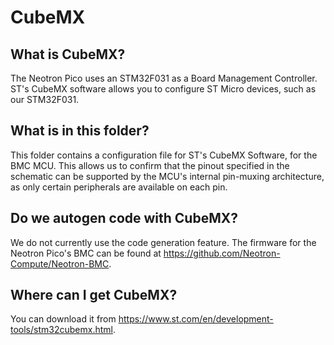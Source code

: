# CubeMX

## What is CubeMX?

The Neotron Pico uses an STM32F031 as a Board Management Controller. ST's CubeMX software allows you to configure ST Micro devices, such as our STM32F031.

## What is in this folder?

This folder contains a configuration file for ST's CubeMX Software, for the BMC MCU. This allows us to confirm that the pinout specified in the schematic can be supported by the MCU's internal pin-muxing architecture, as only certain peripherals are available on each pin.

## Do we autogen code with CubeMX?

We do not currently use the code generation feature. The firmware for the Neotron Pico's BMC can be found at https://github.com/Neotron-Compute/Neotron-BMC.

## Where can I get CubeMX?

You can download it from https://www.st.com/en/development-tools/stm32cubemx.html.


